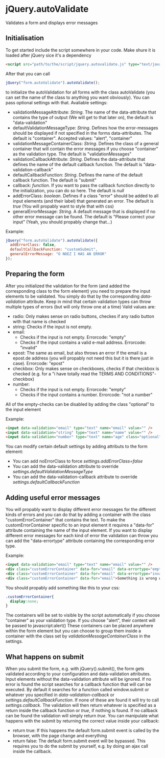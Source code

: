 jQuery.autoValidate
===================
Validates a form and displays error messages

Initialisation
--------------

To get started include the script somewhere in your code. Make shure it is loaded after jQuery sice it's a dependency
```html
<script src="path/to/the/script/jquery.autovalidate.js" type="text/javascript"></script>
```
After that you can call
```js
jQuery("form.autoValidate").autoValidate();
```
to initialize the autoValidation for all forms with the class autoValidate (you can set the name of the class to anything you want obviously). You can pass optional settings with that.
Avaliable settings:
* validationMessageAttribute: *String*. The name of the data-attribute that contains the type of output (We will get to that later on), the default is "data-validation"
* defaultValidationMessageType: *String*. Defines how the error-messages should be displayed if not specified in the forms data-attributes. The default is "container". Accepted values: "alert", "container"
* validationMessageContainerClass: *String*. Defines the class of a general container that will contain the error messages if you choose "container" as the validation type. The default is "validationMessages"
* validationCallbackAttribute: *String*. Defines the data-attribute that defines the name of the default callback function. The default is "data-validation-callback"
* defaultCallbackFunction: *String*. Defines the name of the default callback function. The default is "submit"
* callback: *function*. If you want to pass the callback function directly to the initialization, you can do so here. The default is *null*
* addErrorClass: *boolean*. Defines if a class "error" should be added to all input elements (and their label) that generated an error. The default is *true* (You will propably want to style that with css)
* generalErrorMessage: *String*. A default message that is displayed if no other error message can be found. The default is "Please correct your input" (Yeah, you should propably change that...)

Example:
```js
jQuery("form.autoValidate").autoValidate({
  addErrorClass: false,
  defaultCallbackFunction: "customSubmit",
  generalErrorMessage: "O NOEZ I HAS AN ERROR"
});
```

Preparing the form
------------------

After you initialized the validation for the form (and added the corresponding class to the form element) you need to prepare the input elements to be validated. You simply do that by the corresponding *data-validation* attribute. Keep in mind that certain validation types can throw multiple types of errors (but will only throw one at a time)
Valid values are:
* radio: Only makes sense on radio buttons, checkes if any radio button with that name is checked
* string: Checks if the input is not empty.
* email: 
  * Checks if the input is not empty. Errorcode: "empty"
  * Checks if the input contains a valid e-mail address. Errorcode: "invalid"
* epost: The same as email, but also throws an error if the email is a epost.de address (you will propably not need this but it is there just in case). Errorcode: "epost"
* checkbox: Only makes sense on checkboxes, checks if that checkbox is checked (e.g. for a "i have totally read the TERMS AND CONDITIONS"-checkbox)
* number:
  * Checks if the input is not empty. Errorcode: "empty"
  * Checks if the input contains a number. Errorcode: "not a number"

All of the empty-checks can be disabled by adding the class "optional" to the input element

Example:
```html
<input data-validation="email" type="text" name="email" value="" />
<input data-validation="string" type="text" name="name" value="" />
<input data-validation="number" type="text" name="age" class="optional" value="" />
```

You can modify certain default settings by adding attributs to the form element:
* You can add noErrorClass to force *settings.addErrorClass=false*
* You can add the data-validation attribute to override *settings.defaultValidationMessageType*
* You can add the data-validation-callback attribute to override *settings.defaultCallbackFunction*

Adding useful error messages
----------------------------

You will propably want to display different error messages for the different kinds of errors and you can do that by adding a container with the class "customErrorContainer" that contains the text. To make the customErrorContainer specific to an input element it requires a "data-for" attribute containing the name of the input element. If you want to display different error messages for each kind of error the validation can throw you can add the "data-errortype" attribute containing the corresponding error type.

Example:
```html
<input data-validation="email" type="text" name="email" value="" />
<div class="customErrorContainer" data-for="email" data-errortype="empty">You need to specify an email address</div> 
<div class="customErrorContainer" data-for="email" data-errortype="invalid">The email address is not valid. Please check your input</div> 
<div class="customErrorContainer" data-for="email">Something is wrong with your email address. Please check your input</div> 
```
You should propably add something like this to your css:
```css
.customErrorContainer{
  display:none;
}
```
The containers will be set to visible by the script automatically if you choose "container" as your validation type. If you choose "alert", their content will be passed to javascript:alert()
These containers can be placed anywhere within the form element but you can choose to group them inside a container with the class set by *validationMessageContainerClass* in the settings.

What happens on submit
----------------------

When you submit the form, e.g. with jQuery().submit(), the form gets validated according to your configuration and data-validation attributes. Input elements without the data-validation attribute will be ignored.
If no error is found the script searches for a callback function that will can be executed. By default it searches for a function called window.submit or whatever you specified in *data-validation-callback* or *settings.defaultCallbackFunction*. If none of these are found it will try to call *settings.callback*. The validation will then return whatever is specified as a return inside the callback function or *true*, if nothing is found. If no callback can be found the validation will simply return *true*.
You can manipulate what happens with the submit by returning the correct value inside your callback:
* return true: If this happens the default form.submit event is called by the browser, with the page change and everything
* return false: The default form.submit event will be bypassed. This requires you to do the submit by yourself, e.g. by doing an ajax call inside the callback.
